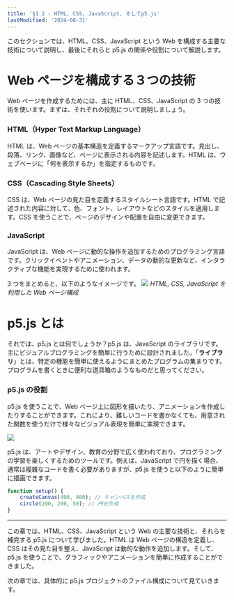 ```yaml
---
title: '§1.2 - HTML, CSS, JavaScript, そしてp5.js'
lastModified: '2024-08-31'
---
```


このセクションでは、HTML、CSS、JavaScript という Web を構成する主要な技術について説明し、最後にそれらと p5.js の関係や役割について解説します。

# Web ページを構成する３つの技術

Web ページを作成するためには、主に HTML、CSS、JavaScript の 3 つの技術を使います。まずは、それぞれの役割について説明しましょう。

### HTML（Hyper Text Markup Language）

HTML は、Web ページの基本構造を定義するマークアップ言語です。見出し、段落、リンク、画像など、ページに表示される内容を記述します。HTML は、ウェブページに「何を表示するか」を指定するものです。

### CSS（Cascading Style Sheets）

CSS は、Web ページの見た目を定義するスタイルシート言語です。HTML で記述された内容に対して、色、フォント、レイアウトなどのスタイルを適用します。CSS を使うことで、ページのデザインや配置を自由に変更できます。

### JavaScript

JavaScript は、Web ページに動的な操作を追加するためのプログラミング言語です。クリックイベントやアニメーション、データの動的な更新など、インタラクティブな機能を実現するために使われます。

3 つをまとめると、以下のようなイメージです。
![](/books/p5_tutorial/images/1-2/1.png)
_HTML, CSS, JavaScript を利用した Web ページ構成_

# p5.js とは

それでは、p5.js とは何でしょうか？p5.js は、JavaScript のライブラリです。主にビジュアルプログラミングを簡単に行うために設計されました。「**ライブラリ**」とは、特定の機能を簡単に使えるようにまとめたプログラムの集まりです。プログラムを書くときに便利な道具箱のようなものだと思ってください。

### p5.js の役割

p5.js を使うことで、Web ページ上に図形を描いたり、アニメーションを作成したりすることができます。これにより、難しいコードを書かなくても、用意された関数を使うだけで様々なビジュアル表現を簡単に実現できます。

![](/books/p5_tutorial/images/1-2/2.png)

p5.js は、アートやデザイン、教育の分野で広く使われており、プログラミングの学習を楽しくするためのツールです。例えば、JavaScript で円を描く場合、通常は複雑なコードを書く必要がありますが、p5.js を使うと以下のように簡単に描画できます。

```javascript
function setup() {
    createCanvas(400, 400); // キャンバスを作成
    circle(200, 200, 50); // 円を作成
}
```

---

この章では、HTML、CSS、JavaScript という Web の主要な技術と、それらを補完する p5.js について学びました。HTML は Web ページの構造を定義し、CSS はその見た目を整え、JavaScript は動的な動作を追加します。そして、p5.js を使うことで、グラフィックやアニメーションを簡単に作成することができました。

次の章では、具体的に p5.js プロジェクトのファイル構成について見ていきます。
